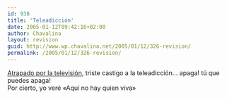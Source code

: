 ```yaml
---
id: 938
title: 'Teleadicción'
date: 2005-01-12T09:42:16+02:00
author: Chavalina
layout: revision
guid: http://www.wp.chavalina.net/2005/01/12/326-revision/
permalink: /2005/01/12/326-revision/
---
```

<a href="http://atalaya.blogalia.com//historias/25344" target="_blank">Atrapado por la televisión</a>, triste castigo a la teleadicción… apaga! t&uacute; que puedes apaga!  
Por cierto, yo veré «Aquí no hay quien viva»